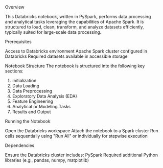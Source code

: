 Overview

This Databricks notebook, written in PySpark, performs data processing and analytical tasks leveraging the capabilities of Apache Spark. It is structured to load, clean, transform, and analyze datasets efficiently, typically suited for large-scale data processing.

Prerequisites

Access to Databricks environment
Apache Spark cluster configured in Databricks
Required datasets available in accessible storage 

Notebook Structure
The notebook is structured into the following key sections:

1. Initialization
2. Data Loading
3. Data Preprocessing
4. Exploratory Data Analysis (EDA)
5. Feature Engineering
6. Analytical or Modeling Tasks
7. Results and Output

Running the Notebook

Open the Databricks workspace
Attach the notebook to a Spark cluster
Run cells sequentially using "Run All" or individually for stepwise execution

Dependencies

Ensure the Databricks cluster includes:
PySpark
Required additional Python libraries (e.g., pandas, numpy, matplotlib)
